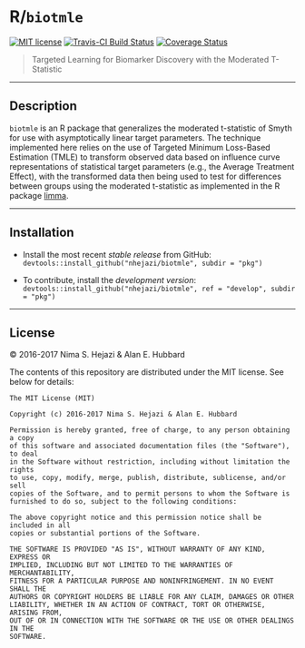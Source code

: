 # R/`biotmle`

[![MIT
license](http://img.shields.io/badge/license-MIT-brightgreen.svg)](http://opensource.org/licenses/MIT)
[![Travis-CI Build
Status](https://travis-ci.org/nhejazi/tmlelimma.svg)](https://travis-ci.org/nhejazi/tmlelimma)
[![Coverage
Status](https://coveralls.io/repos/github/nhejazi/limmatmle/badge.svg?branch=master)](https://coveralls.io/github/nhejazi/tmlelimma?branch=master)

> Targeted Learning for Biomarker Discovery with the Moderated T-Statistic

---

## Description

`biotmle` is an R package that generalizes the moderated t-statistic of Smyth
for use with asymptotically linear target parameters. The technique implemented
here relies on the use of Targeted Minimum Loss-Based Estimation (TMLE) to
transform observed data based on influence curve representations of statistical
target parameters (e.g., the Average Treatment Effect), with the transformed
data then being used to test for differences between groups using the moderated
t-statistic as implemented in the R package
[limma](https://bioconductor.org/packages/release/bioc/html/limma.html).

---

## Installation

- Install the most recent _stable release_ from GitHub:
  `devtools::install_github("nhejazi/biotmle", subdir = "pkg")`

- To contribute, install the _development version_:
  `devtools::install_github("nhejazi/biotmle", ref = "develop", subdir = "pkg")`

---

## License

&copy; 2016-2017 Nima S. Hejazi & Alan E. Hubbard

The contents of this repository are distributed under the MIT license. See
below for details:
```
The MIT License (MIT)

Copyright (c) 2016-2017 Nima S. Hejazi & Alan E. Hubbard

Permission is hereby granted, free of charge, to any person obtaining a copy
of this software and associated documentation files (the "Software"), to deal
in the Software without restriction, including without limitation the rights
to use, copy, modify, merge, publish, distribute, sublicense, and/or sell
copies of the Software, and to permit persons to whom the Software is
furnished to do so, subject to the following conditions:

The above copyright notice and this permission notice shall be included in all
copies or substantial portions of the Software.

THE SOFTWARE IS PROVIDED "AS IS", WITHOUT WARRANTY OF ANY KIND, EXPRESS OR
IMPLIED, INCLUDING BUT NOT LIMITED TO THE WARRANTIES OF MERCHANTABILITY,
FITNESS FOR A PARTICULAR PURPOSE AND NONINFRINGEMENT. IN NO EVENT SHALL THE
AUTHORS OR COPYRIGHT HOLDERS BE LIABLE FOR ANY CLAIM, DAMAGES OR OTHER
LIABILITY, WHETHER IN AN ACTION OF CONTRACT, TORT OR OTHERWISE, ARISING FROM,
OUT OF OR IN CONNECTION WITH THE SOFTWARE OR THE USE OR OTHER DEALINGS IN THE
SOFTWARE.
```
